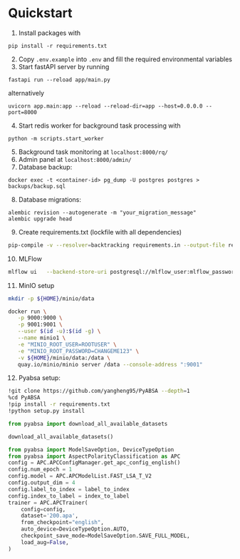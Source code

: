 # Quickstart
1. Install packages with
```
pip install -r requirements.txt
```
2. Copy `.env.example` into `.env` and fill the required environmental variables
3. Start fastAPI server by running
```
fastapi run --reload app/main.py
```
alternatively
```
uvicorn app.main:app --reload --reload-dir=app --host=0.0.0.0 --port=8000
```

4. Start redis worker for background task processing with
```
python -m scripts.start_worker

```
5. Background task monitoring at `localhost:8000/rq/`
6. Admin panel at `localhost:8000/admin/`
7. Database backup:
```
docker exec -t <container-id> pg_dump -U postgres postgres > backups/backup.sql

```
8. Database migrations:
```
alembic revision --autogenerate -m "your_migration_message"
alembic upgrade head
```
9. Create requirements.txt (lockfile with all dependencies)
```bash
pip-compile -v --resolver=backtracking requirements.in --output-file requirements.txt
```
10. MLFlow
```bash
mlflow ui   --backend-store-uri postgresql://mlflow_user:mlflow_password@localhost:5432/mlflow_db   --default-artifact-root ./mlruns
```

11. MinIO setup
```bash
mkdir -p ${HOME}/minio/data

docker run \
   -p 9000:9000 \
   -p 9001:9001 \
   --user $(id -u):$(id -g) \
   --name minio1 \
   -e "MINIO_ROOT_USER=ROOTUSER" \
   -e "MINIO_ROOT_PASSWORD=CHANGEME123" \
   -v ${HOME}/minio/data:/data \
   quay.io/minio/minio server /data --console-address ":9001"
```

12. Pyabsa setup:
```bash
!git clone https://github.com/yangheng95/PyABSA --depth=1
%cd PyABSA
!pip install -r requirements.txt
!python setup.py install
```

```python
from pyabsa import download_all_available_datasets

download_all_available_datasets()

from pyabsa import ModelSaveOption, DeviceTypeOption
from pyabsa import AspectPolarityClassification as APC
config = APC.APCConfigManager.get_apc_config_english()
config.num_epoch = 1
config.model = APC.APCModelList.FAST_LSA_T_V2
config.output_dim = 4
config.label_to_index = label_to_index
config.index_to_label = index_to_label
trainer = APC.APCTrainer(
    config=config,
    dataset='200.apa',
    from_checkpoint="english",
    auto_device=DeviceTypeOption.AUTO,
    checkpoint_save_mode=ModelSaveOption.SAVE_FULL_MODEL,
    load_aug=False,
)
```